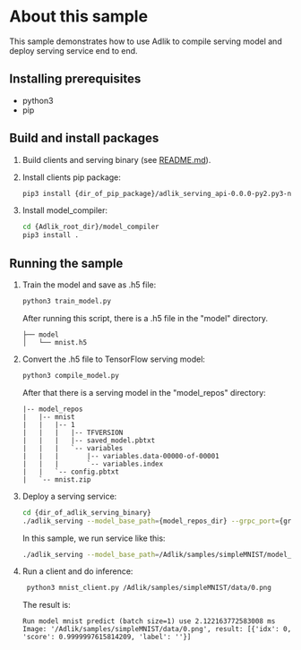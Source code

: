 # About this sample

This sample demonstrates how to use Adlik to compile serving model and deploy serving service end to end.

## Installing prerequisites

- python3
- pip

## Build and install packages

1. Build clients and serving binary (see [README.md](../../README.md)).

2. Install clients pip package:

   ```sh
   pip3 install {dir_of_pip_package}/adlik_serving_api-0.0.0-py2.py3-none-any.whl
   ```

3. Install model_compiler:

   ```sh
   cd {Adlik_root_dir}/model_compiler
   pip3 install .
   ```

## Running the sample

1. Train the model and save as .h5 file:

    ```sh
    python3 train_model.py
    ```

    After running this script, there is a .h5 file in the "model" directory.

    ```text
    ├── model
    │   └── mnist.h5
    ```

2. Convert the .h5 file to TensorFlow serving model:

    ```sh
    python3 compile_model.py
    ```

    After that there is a serving model in the "model_repos" directory:

    ```text
    |-- model_repos
    |   |-- mnist
    |   |   |-- 1
    |   |   |   |-- TFVERSION
    |   |   |   |-- saved_model.pbtxt
    |   |   |   `-- variables
    |   |   |       |-- variables.data-00000-of-00001
    |   |   |       `-- variables.index
    |   |   `-- config.pbtxt
    |   `-- mnist.zip
    ```

3. Deploy a serving service:

    ```sh
    cd {dir_of_adlik_serving_binary}
    ./adlik_serving --model_base_path={model_repos_dir} --grpc_port={grpc_port} --http_port={http_port}
    ```

    In this sample, we run service like this:

    ```sh
    ./adlik_serving --model_base_path=/Adlik/samples/simpleMNIST/model_repos --grpc_port=8500 --http_port=8501
    ```

4. Run a client and do inference:

    ```sh
     python3 mnist_client.py /Adlik/samples/simpleMNIST/data/0.png
    ```

    The result is:

    ```text
    Run model mnist predict (batch size=1) use 2.122163772583008 ms
    Image: '/Adlik/samples/simpleMNIST/data/0.png', result: [{'idx': 0, 'score': 0.9999997615814209, 'label': ''}]
    ```
